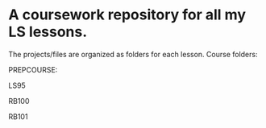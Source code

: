 # A coursework repository for all my LS lessons.

 The projects/files are organized as folders for each lesson. Course folders: 

PREPCOURSE:

LS95

RB100

RB101
